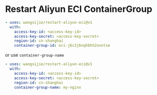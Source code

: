 # Restart Aliyun ECI ContainerGroup

```yaml
- uses: wangsijie/restart-aliyun-eci@v1
  with:
    access-key-id: <access-key-id>
    access-key-secret: <access-key-secret>
    region-id: cn-shanghai
    container-group-id: eci-j6c2j6nqhbh52oxntse
```

or use `container-group-name`

```yaml
- uses: wangsijie/restart-aliyun-eci@v1
  with:
    access-key-id: <access-key-id>
    access-key-secret: <access-key-secret>
    region-id: cn-shanghai
    container-group-name: my-nginx
```
